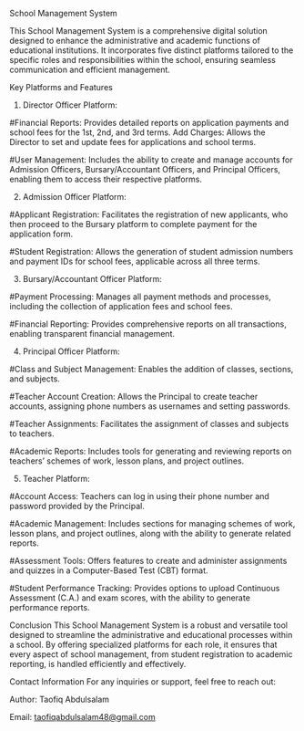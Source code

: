 School Management System

This School Management System is a comprehensive digital solution designed to enhance the administrative and academic functions of educational institutions. It incorporates five distinct platforms tailored to the specific roles and responsibilities within the school, ensuring seamless communication and efficient management.

Key Platforms and Features

1. Director Officer Platform:

#Financial Reports: Provides detailed reports on application payments and school fees for the 1st, 2nd, and 3rd terms.
Add Charges: Allows the Director to set and update fees for applications and school terms.

#User Management: Includes the ability to create and manage accounts for Admission Officers, Bursary/Accountant Officers, and Principal Officers, enabling them to access their respective platforms.

2. Admission Officer Platform:

#Applicant Registration: Facilitates the registration of new applicants, who then proceed to the Bursary platform to complete payment for the application form.

#Student Registration: Allows the generation of student admission numbers and payment IDs for school fees, applicable across all three terms.

3. Bursary/Accountant Officer Platform:

#Payment Processing: Manages all payment methods and processes, including the collection of application fees and school fees.

#Financial Reporting: Provides comprehensive reports on all transactions, enabling transparent financial management.

4. Principal Officer Platform:

#Class and Subject Management: Enables the addition of classes, sections, and subjects.

#Teacher Account Creation: Allows the Principal to create teacher accounts, assigning phone numbers as usernames and setting passwords.

#Teacher Assignments: Facilitates the assignment of classes and subjects to teachers.

#Academic Reports: Includes tools for generating and reviewing reports on teachers’ schemes of work, lesson plans, and project outlines.

5. Teacher Platform:

#Account Access: Teachers can log in using their phone number and password provided by the Principal.

#Academic Management: Includes sections for managing schemes of work, lesson plans, and project outlines, along with the ability to generate related reports.

#Assessment Tools: Offers features to create and administer assignments and quizzes in a Computer-Based Test (CBT) format.

#Student Performance Tracking: Provides options to upload Continuous Assessment (C.A.) and exam scores, with the ability to generate performance reports.

Conclusion
This School Management System is a robust and versatile tool designed to streamline the administrative and educational processes within a school. By offering specialized platforms for each role, it ensures that every aspect of school management, from student registration to academic reporting, is handled efficiently and effectively.

Contact Information For any inquiries or support, feel free to reach out:

Author: Taofiq Abdulsalam 

Email: taofiqabdulsalam48@gmail.com

